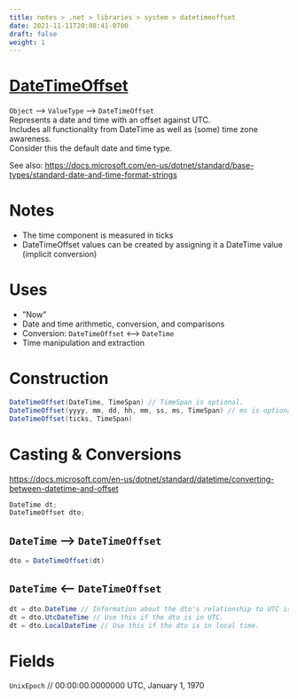 ```yaml
---
title: notes > .net > libraries > system > datetimeoffset
date: 2021-11-11T20:08:41-0700
draft: false
weight: 1
---
```


# [DateTimeOffset](https://docs.microsoft.com/en-us/dotnet/api/system.datetimeoffset?view=net-6.0)
`Object` –> `ValueType` –> `DateTimeOffset`  
Represents a date and time with an offset against UTC.  
Includes all functionality from DateTime as well as (some) time zone awareness.  
Consider this the default date and time type.  

See also: <https://docs.microsoft.com/en-us/dotnet/standard/base-types/standard-date-and-time-format-strings>  

# Notes
- The time component is measured in ticks
- DateTimeOffset values can be created by assigning it a DateTime value (implicit conversion)

# Uses
- "Now"
- Date and time arithmetic, conversion, and comparisons
- Conversion: `DateTimeOffset` <–> `DateTime`
- Time manipulation and extraction

# Construction
```cs
DateTimeOffset(DateTime, TimeSpan) // TimeSpan is optional.
DateTimeOffset(yyyy, mm, dd, hh, mm, ss, ms, TimeSpan) // ms is optional.
DateTimeOffset(ticks, TimeSpan)
```

# Casting & Conversions
<https://docs.microsoft.com/en-us/dotnet/standard/datetime/converting-between-datetime-and-offset>  
```cs
DateTime dt;  
DateTimeOffset dto;  
```

## `DateTime` –> `DateTimeOffset`
```cs
dto = DateTimeOffset(dt)
```

## `DateTime` <– `DateTimeOffset`
```cs
dt = dto.DateTime // Information about the dto's relationship to UTC is lost.
dt = dto.UtcDateTime // Use this if the dto is in UTC.
dt = dto.LocalDateTime // Use this if the dto is in local time.
```

# Fields
`UnixEpoch` // 00:00:00.0000000 UTC, January 1, 1970
